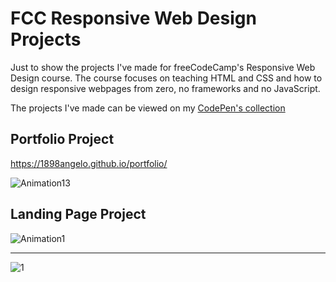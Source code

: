 # FCC Responsive Web Design Projects

Just to show the projects I've made for freeCodeCamp's Responsive Web Design course. The course focuses on teaching HTML and CSS and how to design responsive webpages from zero, no frameworks and no JavaScript.

The projects I've made can be viewed on my [CodePen's collection](https://codepen.io/collection/rxemqV)

## Portfolio Project

https://1898angelo.github.io/portfolio/

![Animation13](https://github.com/1898Angelo/responsive-web-design-projects/assets/123282394/e53e0e90-4b13-4e8b-be5b-8475e2aa5360)

## Landing Page Project

![Animation1](https://github.com/1898Angelo/responsive-web-design-projects/assets/123282394/8e620ac0-6dff-40d0-9050-5e9071870990)

_______________

![1](https://github.com/1898Angelo/responsive-web-design-projects/assets/123282394/d9c75f45-daa1-4d64-b1c7-959a0aca2360)




